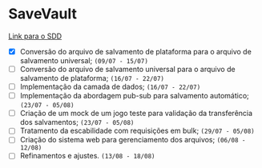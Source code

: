 # SaveVault

[Link para o SDD](https://docs.google.com/document/d/1ZvE8tH8-4mIFe2Q5Eaf5yJmFRZKrDypZujZQC6lvVLU/edit?usp=sharing)

- [x] Conversão do arquivo de salvamento de plataforma para o arquivo de salvamento universal; `(09/07 - 15/07)`
- [ ] Conversão do arquivo de salvamento universal para o arquivo de salvamento de plataforma; `(16/07 - 22/07)`
- [ ] Implementação da camada de dados; `(16/07 - 22/07)`
- [ ] Implementação da abordagem pub-sub para salvamento automático; `(23/07 - 05/08)`
- [ ] Criação de um mock de um jogo teste para validação da transferência dos salvamentos; `(23/07 - 05/08)`
- [ ] Tratamento da escabilidade com requisições em bulk; `(29/07 - 05/08)`
- [ ] Criação do sistema web para gerenciamento dos arquivos; `(06/08 - 12/08)`
- [ ] Refinamentos e ajustes. `(13/08 - 18/08)`
